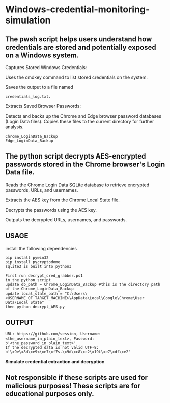 # Windows-credential-monitoring-simulation
## The pwsh script helps users understand how credentials are stored and potentially exposed on a Windows system. 

Captures Stored Windows Credentials:

Uses the cmdkey command to list stored credentials on the system.

Saves the output to a file named 
```
credentials_log.txt.
```
Extracts Saved Browser Passwords:

Detects and backs up the Chrome and Edge browser password databases (Login Data files).
Copies these files to the current directory for further analysis.
```
Chrome_LoginData_Backup
Edge_LoginData_Backup
```
## The python script decrypts AES-encrypted passwords stored in the Chrome browser's Login Data file.
Reads the Chrome Login Data SQLite database to retrieve encrypted passwords, URLs, and usernames.

Extracts the AES key from the Chrome Local State file.

Decrypts the passwords using the AES key.

Outputs the decrypted URLs, usernames, and passwords.

## USAGE
install the following dependencies
```
pip install pywin32
pip install pycryptodome
sqlite3 is built into python3
```
```
First run decrypt_cred_grabber.ps1
in the python script
update db_path = Chrome_LoginData_Backup #this is the directory path of the Chrome_LoginData_Backup
update local_state_path = "C:\Users\<USERNAME_OF_TARGET_MACHINE>\AppData\Local\Google\Chrome\User Data\Local State"
then python decrypt_AES.py
```
## OUTPUT
```
URL: https://github.com/session, Username: <the_username_in_plain_text>, Password: b'<the_password_in_plain_text>'
If the decrypted data is not valid UTF-8:
b'\x9e\x8d\xe9<\xe7\xf7s.\x9d\xc8\xc2\x19L\xe7\xdf\xe2'
```
**Simulate credential extraction and decryption**
## Not responsible if these scripts are used for malicious purposes! These scripts are for educational purposes only.
